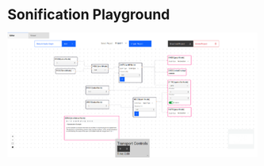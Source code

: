 # Sonification Playground

![Application](https://raw.githubusercontent.com/hv10/sonification-playground/main/.readme/screenshots/mainShot.png)
